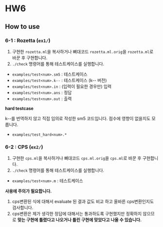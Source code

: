 # HW6
## How to use
### 6-1 : Rozetta (`ex1/`)
1. 구현한 `rozetta.ml`을 복사하거나 뼈대코드 `rozetta.ml.orig`을 `rozetta.ml`로 바꾼 후 구현합니다.
2. `./check` 명령어를 통해 테스트케이스를 실행합니다.

- `examples/test<num>.sm5` : 테스트케이스
- `examples/test<num>.k--` : 테스트케이스 (k-- 버전)
- `examples/test<num>.in`  : (입력이 필요한 경우만) 입력
- `examples/test<num>.ans` : 정답
- `examples/test<num>.out` : 출력

**hard testcase**

k--를 번역하지 않고 직접 임의로 작성한 sm5 코드입니다. 점수에 영향이 없을지도 모릅니다.
- `examples/test_hard<num>.*`

### 6-2 : CPS (`ex2/`)
1. 구현한 `cps.ml`을 복사하거나 뼈대코드 `cps.ml.orig`을 `cps.ml`로 바꾼 후 구현합니다.
2. `./check` 명령어를 통해 테스트케이스를 실행합니다.

- `examples/test<num>.m` : 테스트케이스

**사용에 주의가 필요합니다.**

1. cps변환된 식에 대해서 evaluate 된 결과 값도 비교 하고 올바른 cps변환인지도 검사합니다.
2. cps변환은 제가 생각한 정답에 대해서는 통과하도록 구현했지만 정확하지 않으므로 **맞는 구현에 틀렸다고 나오거나 틀린 구현에 맞았다고 나올 수 있습니다.**
